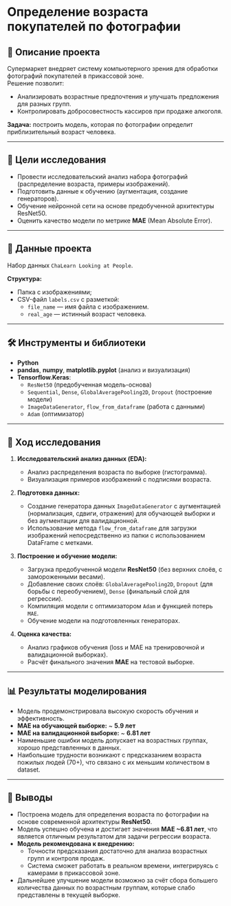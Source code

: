# Определение возраста покупателей по фотографии

## 📌 Описание проекта
Супермаркет внедряет систему компьютерного зрения для обработки фотографий покупателей в прикассовой зоне.  
Решение позволит:
- Анализировать возрастные предпочтения и улучшать предложения для разных групп.
- Контролировать добросовестность кассиров при продаже алкоголя.

**Задача:** построить модель, которая по фотографии определит приблизительный возраст человека.

---

## 🎯 Цели исследования
- Провести исследовательский анализ набора фотографий (распределение возраста, примеры изображений).
- Подготовить данные к обучению (аугментация, создание генераторов).
- Обучение нейронной сети на основе предобученной архитектуры ResNet50.
- Оценить качество модели по метрике **MAE** (Mean Absolute Error).

---

## 📂 Данные проекта
Набор данных `ChaLearn Looking at People`.

**Структура:**
- Папка с изображениями;
- CSV-файл `labels.csv` с разметкой:
  - `file_name` — имя файла с изображением.
  - `real_age` — истинный возраст человека.

---

## 🛠 Инструменты и библиотеки
- **Python**
- **pandas**, **numpy**, **matplotlib.pyplot** (анализ и визуализация)
- **Tensorflow.Keras**:
  - `ResNet50` (предобученная модель-основа)
  - `Sequential`, `Dense`, `GlobalAveragePooling2D`, `Dropout` (построение модели)
  - `ImageDataGenerator`, `flow_from_dataframe` (работа с данными)
  - `Adam` (оптимизатор)

---

## 🔎 Ход исследования
1.  **Исследовательский анализ данных (EDA):**
    - Анализ распределения возраста по выборке (гистограмма).
    - Визуализация примеров изображений с подписями возраста.

2.  **Подготовка данных:**
    - Создание генератора данных `ImageDataGenerator` с аугментацией (нормализация, сдвиги, отражения) для обучающей выборки и без аугментации для валидационной.
    - Использование метода `flow_from_dataframe` для загрузки изображений непосредственно из папки с использованием DataFrame с метками.

3.  **Построение и обучение модели:**
    - Загрузка предобученной модели **ResNet50** (без верхних слоёв, с замороженными весами).
    - Добавление своих слоёв: `GlobalAveragePooling2D`, `Dropout` (для борьбы с переобучением), `Dense` (финальный слой для регрессии).
    - Компиляция модели с оптимизатором `Adam` и функцией потерь `MAE`.
    - Обучение модели на подготовленных генераторах.

4.  **Оценка качества:**
    - Анализ графиков обучения (loss и MAE на тренировочной и валидационной выборках).
    - Расчёт финального значения **MAE** на тестовой выборке.

---

## 📊 Результаты моделирования
- Модель продемонстрировала высокую скорость обучения и эффективность.
- **MAE на обучающей выборке:** ~ **5.9 лет**
- **MAE на валидационной выборке:** ~ **6.81 лет**
- Наименьшие ошибки модель допускает на возрастных группах, хорошо представленных в данных.
- Наибольшие трудности возникают с предсказанием возраста пожилых людей (70+), что связано с их меньшим количеством в dataset.

---

## 📝 Выводы
- Построена модель для определения возраста по фотографии на основе современной архитектуры **ResNet50**.
- Модель успешно обучена и достигает значения **MAE ~6.81 лет**, что является отличным результатом для задачи регрессии возраста.
- **Модель рекомендована к внедрению:**
  - Точности предсказания достаточно для анализа возрастных групп и контроля продаж.
  - Система сможет работать в реальном времени, интегрируясь с камерами в прикассовой зоне.
- Дальнейшее улучшение модели возможно за счёт сбора большего количества данных по возрастным группам, которые слабо представлены в текущей выборке.
